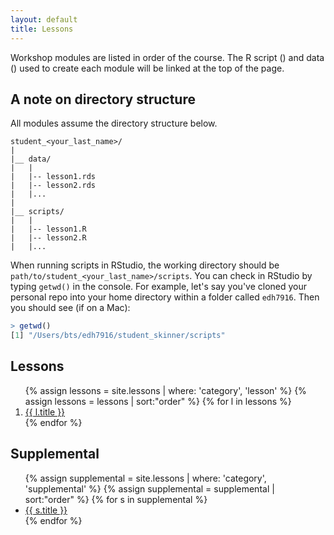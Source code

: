 ```yaml
---
layout: default
title: Lessons
---
```


Workshop modules are listed in order of the course. The R script
(<span><i class="fas fa-code"></i></span>) and data (<span><i
class="fas fa-database"></i></span>) used to create each module will be
linked at the top of the page. 

## A note on directory structure

All modules assume the directory structure below. 

```
student_<your_last_name>/
|
|__ data/
|   |
|   |-- lesson1.rds
|   |-- lesson2.rds
|   |...
|
|__ scripts/
|   |
|   |-- lesson1.R
|   |-- lesson2.R
|   |...
```

When running scripts in RStudio, the working directory should be
`path/to/student_<your_last_name>/scripts`. You can check in RStudio
by typing `getwd()` in the console. For example, let's say you've
cloned your personal repo into your home directory within a folder
called `edh7916`. Then you should see (if on a Mac):

```r
> getwd()
[1] "/Users/bts/edh7916/student_skinner/scripts"
```

## Lessons

<ol class="lessons">
{% assign lessons = site.lessons | where: 'category', 'lesson' %}
{% assign lessons = lessons | sort:"order"  %}
{% for l in lessons %}
	<li>
		<a href="{{ l.url | prepend: site.baseurl }}.html">{{ l.title }}</a>
	</li>
{% endfor %}
</ol>

## Supplemental

<ul class="lessons">
{% assign supplemental = site.lessons | where: 'category', 'supplemental' %}
{% assign supplemental = supplemental | sort:"order"  %}
{% for s in supplemental %}
	<li>
		<a href="{{ s.url | prepend: site.baseurl }}.html">{{ s.title }}</a>
	</li>
{% endfor %}
</ul>
